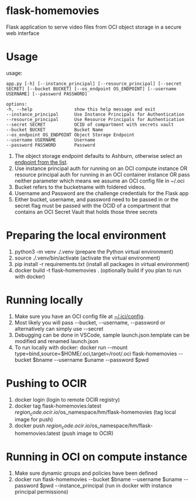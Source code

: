 # flask-homemovies
Flask application to serve video files from OCI object storage in a secure web interface

# Usage
usage: 

    app.py [-h] [--instance_principal] [--resource_principal] [--secret SECRET] [--bucket BUCKET] [--os_endpoint OS_ENDPOINT] [--username USERNAME] [--password PASSWORD]

    options:
    -h, --help                show this help message and exit
    --instance_principal      Use Instance Principals for Authentication
    --resource_principal      Use Resource Principals for Authentication
    --secret SECRET           OCID of compartment with secrets vault
    --bucket BUCKET           Bucket Name
    --os_endpoint OS_ENDPOINT Object Storage Endpoint
    --username USERNAME       Username
    --password PASSWORD       Password

1. The object storage endpoint defaults to Ashburn, otherwise select an [endpoint from the list](https://docs.oracle.com/en-us/iaas/api/#/en/objectstorage/20160918/). 
1. Use instance principal auth for running on an OCI compute instance OR resource principal auth for running in an OCI container instance OR pass neither parameter which means we assume an OCI config file in ~/.oci
1. Bucket refers to the bucketname with foldered videos. 
1. Username and Password are the challenge credentials for the Flask app
1. Either bucket, username, and password need to be passed in or the secret flag must be passed with the OCID of a compartment that contains an OCI Secret Vault that holds those three secrets

# Preparing the local environment
1. python3 -m venv ./.venv  (prepare the Python virtual environment)
1. source ./.venv/bin/activate (activate the virtual environment)
1. pip install -r requirements.txt (install all packages in virtual environment)
1. docker build -t flask-homemovies . (optionally build if you plan to run with docker)

# Running locally
1. Make sure you have an OCI config file at [~/.ici/config](https://docs.oracle.com/en-us/iaas/Content/API/SDKDocs/cliconfigure.htm).  
2. Most likely you will pass --bucket, --username, --password or alternatively can simply use --secret
3. Debugging can be done in VSCode, sample launch.json.template can be modified and renamed launch.json
4. To run locally with docker:  docker run --mount type=bind,source=$HOME/.oci,target=/root/.oci flask-homemovies --bucket $bname --username $uname --password $pwd

# Pushing to OCIR
1. docker login (login to remote OCIR registry)
1. docker tag flask-homemovies:latest $region_code.ocir.io/$os_namespace/hm/flask-homemovies (tag local image for push)
2. docker push $region_code.ocir.io/$os_namespace/hm/flask-homemovies:latest (push image to OCIR)

# Running in OCI on compute instance
1. Make sure dynamic groups and policies have been defined
1. docker run flask-homemovies --bucket $bname --username $uname --password $pwd --instance_principal (run in docker with instance principal permissions)

